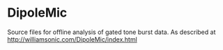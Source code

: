 # DipoleMic
Source files for offline analysis of gated tone burst data.
As described at http://williamsonic.com/DipoleMic/index.html
